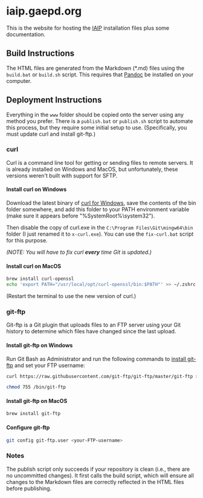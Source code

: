 # iaip.gaepd.org

This is the website for hosting the [IAIP](https://bitbucket.org/gaepdit/iaip/) installation files plus some documentation.

## Build Instructions

The HTML files are generated from the Markdown (*.md) files using the `build.bat` or `build.sh` script. This requires that [Pandoc](https://pandoc.org/) be installed on your computer.

## Deployment Instructions

Everything in the `www` folder should be copied onto the server using any method you prefer. There is a `publish.bat` or `publish.sh` script to automate this process, but they require some initial setup to use. (Specifically, you must update curl and install git-ftp.)

### curl

Curl is a command line tool for getting or sending files to remote servers. It is already installed on Windows and MacOS, but unfortunately, these versions weren't built with support for SFTP.

#### Install curl on Windows

Download the latest binary of [curl for Windows](https://curl.haxx.se/windows/), save the contents of the bin folder somewhere, and add this folder to your PATH environment variable (make sure it appears before "%SystemRoot%\system32"). 

Then disable the copy of curl.exe in the `C:\Program Files\Git\mingw64\bin` folder (I just renamed it to `x-curl.exe`). You can use the `fix-curl.bat` script for this purpose. 

*(NOTE: You will have to fix curl **every** time Git is updated.)*

#### Install curl on MacOS

```bash
brew install curl-openssl
echo 'export PATH="/usr/local/opt/curl-openssl/bin:$PATH"' >> ~/.zshrc
```

(Restart the terminal to use the new version of curl.)

### git-ftp

Git-ftp is a Git plugin that uploads files to an FTP server using your Git history to determine which files have changed since the last upload.

#### Install git-ftp on Windows

Run Git Bash as Administrator and run the following commands to [install git-ftp](https://github.com/git-ftp/git-ftp/blob/master/INSTALL.md#windows) and set your FTP username:

```bash
curl https://raw.githubusercontent.com/git-ftp/git-ftp/master/git-ftp > /bin/git-ftp

chmod 755 /bin/git-ftp
```

#### Install git-ftp on MacOS

```bash
brew install git-ftp
```

#### Configure git-ftp

```bash
git config git-ftp.user <your-FTP-username>
```

### Notes

The publish script only succeeds if your repository is clean (i.e., there are no uncommitted changes). It first calls the build script, which will ensure all changes to the Markdown files are correctly reflected in the HTML files before publishing.
